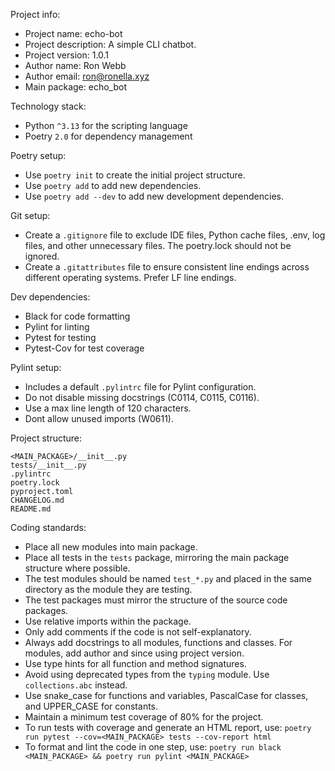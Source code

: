 Project info:
- Project name: echo-bot
- Project description: A simple CLI chatbot.
- Project version: 1.0.1
- Author name: Ron Webb
- Author email: ron@ronella.xyz
- Main package: echo_bot

Technology stack:
- Python `^3.13` for the scripting language
- Poetry `2.0` for dependency management

Poetry setup:
- Use `poetry init` to create the initial project structure.
- Use `poetry add` to add new dependencies.
- Use `poetry add --dev` to add new development dependencies.

Git setup:
- Create a `.gitignore` file to exclude IDE files, Python cache files, .env, log files, and other unnecessary files. The poetry.lock should not be ignored.
- Create a `.gitattributes` file to ensure consistent line endings across different operating systems. Prefer LF line endings.

Dev dependencies:
- Black for code formatting
- Pylint for linting
- Pytest for testing
- Pytest-Cov for test coverage

Pylint setup: 
- Includes a default `.pylintrc` file for Pylint configuration.
- Do not disable missing docstrings (C0114, C0115, C0116).
- Use a max line length of 120 characters.
- Dont allow unused imports (W0611).

Project structure:
```
<MAIN_PACKAGE>/__init__.py
tests/__init__.py
.pylintrc
poetry.lock
pyproject.toml
CHANGELOG.md
README.md
```

Coding standards:
- Place all new modules into main package.
- Place all tests in the `tests` package, mirroring the main package structure where possible.
- The test modules should be named `test_*.py` and placed in the same directory as the module they are testing.
- The test packages must mirror the structure of the source code packages.
- Use relative imports within the package.
- Only add comments if the code is not self-explanatory.
- Always add docstrings to all modules, functions and classes. For modules, add author and since using project version.
- Use type hints for all function and method signatures.
- Avoid using deprecated types from the `typing` module. Use `collections.abc` instead.
- Use snake_case for functions and variables, PascalCase for classes, and UPPER_CASE for constants.
- Maintain a minimum test coverage of 80% for the project.
- To run tests with coverage and generate an HTML report, use:
  `poetry run pytest --cov=<MAIN_PACKAGE> tests --cov-report html`
- To format and lint the code in one step, use:
  `poetry run black <MAIN_PACKAGE> && poetry run pylint <MAIN_PACKAGE>`
